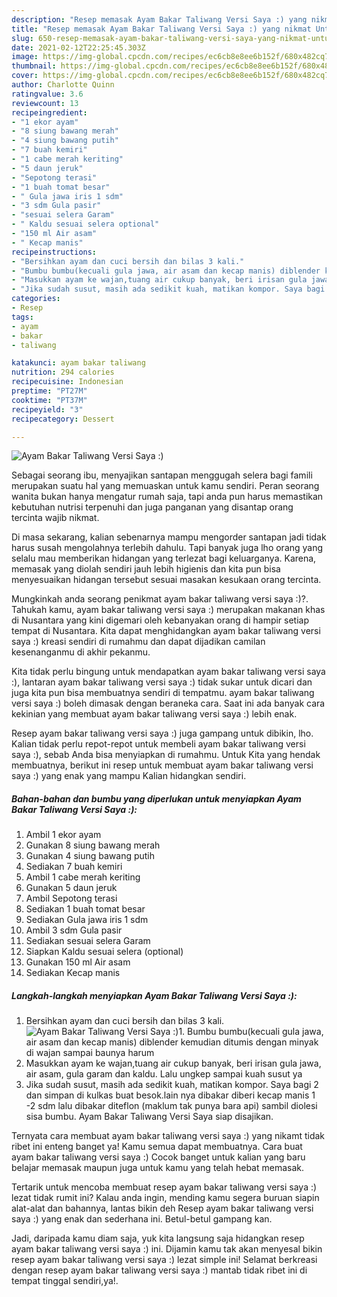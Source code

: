 ```yaml
---
description: "Resep memasak Ayam Bakar Taliwang Versi Saya :) yang nikmat Untuk Jualan"
title: "Resep memasak Ayam Bakar Taliwang Versi Saya :) yang nikmat Untuk Jualan"
slug: 650-resep-memasak-ayam-bakar-taliwang-versi-saya-yang-nikmat-untuk-jualan
date: 2021-02-12T22:25:45.303Z
image: https://img-global.cpcdn.com/recipes/ec6cb8e8ee6b152f/680x482cq70/ayam-bakar-taliwang-versi-saya-foto-resep-utama.jpg
thumbnail: https://img-global.cpcdn.com/recipes/ec6cb8e8ee6b152f/680x482cq70/ayam-bakar-taliwang-versi-saya-foto-resep-utama.jpg
cover: https://img-global.cpcdn.com/recipes/ec6cb8e8ee6b152f/680x482cq70/ayam-bakar-taliwang-versi-saya-foto-resep-utama.jpg
author: Charlotte Quinn
ratingvalue: 3.6
reviewcount: 13
recipeingredient:
- "1 ekor ayam"
- "8 siung bawang merah"
- "4 siung bawang putih"
- "7 buah kemiri"
- "1 cabe merah keriting"
- "5 daun jeruk"
- "Sepotong terasi"
- "1 buah tomat besar"
- " Gula jawa iris 1 sdm"
- "3 sdm Gula pasir"
- "sesuai selera Garam"
- " Kaldu sesuai selera optional"
- "150 ml Air asam"
- " Kecap manis"
recipeinstructions:
- "Bersihkan ayam dan cuci bersih dan bilas 3 kali."
- "Bumbu bumbu(kecuali gula jawa, air asam dan kecap manis) diblender kemudian ditumis dengan minyak di wajan sampai baunya harum"
- "Masukkan ayam ke wajan,tuang air cukup banyak, beri irisan gula jawa, air asam, gula garam dan kaldu. Lalu ungkep sampai kuah susut ya"
- "Jika sudah susut, masih ada sedikit kuah, matikan kompor. Saya bagi 2 dan simpan di kulkas buat besok.lain nya dibakar diberi kecap manis 1 -2 sdm lalu dibakar diteflon (maklum tak punya bara api) sambil diolesi sisa bumbu. Ayam Bakar Taliwang Versi Saya siap disajikan."
categories:
- Resep
tags:
- ayam
- bakar
- taliwang

katakunci: ayam bakar taliwang 
nutrition: 294 calories
recipecuisine: Indonesian
preptime: "PT27M"
cooktime: "PT37M"
recipeyield: "3"
recipecategory: Dessert

---
```



![Ayam Bakar Taliwang Versi Saya :)](https://img-global.cpcdn.com/recipes/ec6cb8e8ee6b152f/680x482cq70/ayam-bakar-taliwang-versi-saya-foto-resep-utama.jpg)

Sebagai seorang ibu, menyajikan santapan menggugah selera bagi famili merupakan suatu hal yang memuaskan untuk kamu sendiri. Peran seorang  wanita bukan hanya mengatur rumah saja, tapi anda pun harus memastikan kebutuhan nutrisi terpenuhi dan juga panganan yang disantap orang tercinta wajib nikmat.

Di masa  sekarang, kalian sebenarnya mampu mengorder santapan jadi tidak harus susah mengolahnya terlebih dahulu. Tapi banyak juga lho orang yang selalu mau memberikan hidangan yang terlezat bagi keluarganya. Karena, memasak yang diolah sendiri jauh lebih higienis dan kita pun bisa menyesuaikan hidangan tersebut sesuai masakan kesukaan orang tercinta. 



Mungkinkah anda seorang penikmat ayam bakar taliwang versi saya :)?. Tahukah kamu, ayam bakar taliwang versi saya :) merupakan makanan khas di Nusantara yang kini digemari oleh kebanyakan orang di hampir setiap tempat di Nusantara. Kita dapat menghidangkan ayam bakar taliwang versi saya :) kreasi sendiri di rumahmu dan dapat dijadikan camilan kesenanganmu di akhir pekanmu.

Kita tidak perlu bingung untuk mendapatkan ayam bakar taliwang versi saya :), lantaran ayam bakar taliwang versi saya :) tidak sukar untuk dicari dan juga kita pun bisa membuatnya sendiri di tempatmu. ayam bakar taliwang versi saya :) boleh dimasak dengan beraneka cara. Saat ini ada banyak cara kekinian yang membuat ayam bakar taliwang versi saya :) lebih enak.

Resep ayam bakar taliwang versi saya :) juga gampang untuk dibikin, lho. Kalian tidak perlu repot-repot untuk membeli ayam bakar taliwang versi saya :), sebab Anda bisa menyiapkan di rumahmu. Untuk Kita yang hendak membuatnya, berikut ini resep untuk membuat ayam bakar taliwang versi saya :) yang enak yang mampu Kalian hidangkan sendiri.

<!--inarticleads1-->

##### Bahan-bahan dan bumbu yang diperlukan untuk menyiapkan Ayam Bakar Taliwang Versi Saya :):

1. Ambil 1 ekor ayam
1. Gunakan 8 siung bawang merah
1. Gunakan 4 siung bawang putih
1. Sediakan 7 buah kemiri
1. Ambil 1 cabe merah keriting
1. Gunakan 5 daun jeruk
1. Ambil Sepotong terasi
1. Sediakan 1 buah tomat besar
1. Sediakan  Gula jawa iris 1 sdm
1. Ambil 3 sdm Gula pasir
1. Sediakan sesuai selera Garam
1. Siapkan  Kaldu sesuai selera (optional)
1. Gunakan 150 ml Air asam
1. Sediakan  Kecap manis




<!--inarticleads2-->

##### Langkah-langkah menyiapkan Ayam Bakar Taliwang Versi Saya :):

1. Bersihkan ayam dan cuci bersih dan bilas 3 kali.
<img src="https://img-global.cpcdn.com/steps/1c302dbf253ba7ec/160x128cq70/ayam-bakar-taliwang-versi-saya-langkah-memasak-1-foto.jpg" alt="Ayam Bakar Taliwang Versi Saya :)">1. Bumbu bumbu(kecuali gula jawa, air asam dan kecap manis) diblender kemudian ditumis dengan minyak di wajan sampai baunya harum
1. Masukkan ayam ke wajan,tuang air cukup banyak, beri irisan gula jawa, air asam, gula garam dan kaldu. Lalu ungkep sampai kuah susut ya
1. Jika sudah susut, masih ada sedikit kuah, matikan kompor. Saya bagi 2 dan simpan di kulkas buat besok.lain nya dibakar diberi kecap manis 1 -2 sdm lalu dibakar diteflon (maklum tak punya bara api) sambil diolesi sisa bumbu. Ayam Bakar Taliwang Versi Saya siap disajikan.




Ternyata cara membuat ayam bakar taliwang versi saya :) yang nikamt tidak ribet ini enteng banget ya! Kamu semua dapat membuatnya. Cara buat ayam bakar taliwang versi saya :) Cocok banget untuk kalian yang baru belajar memasak maupun juga untuk kamu yang telah hebat memasak.

Tertarik untuk mencoba membuat resep ayam bakar taliwang versi saya :) lezat tidak rumit ini? Kalau anda ingin, mending kamu segera buruan siapin alat-alat dan bahannya, lantas bikin deh Resep ayam bakar taliwang versi saya :) yang enak dan sederhana ini. Betul-betul gampang kan. 

Jadi, daripada kamu diam saja, yuk kita langsung saja hidangkan resep ayam bakar taliwang versi saya :) ini. Dijamin kamu tak akan menyesal bikin resep ayam bakar taliwang versi saya :) lezat simple ini! Selamat berkreasi dengan resep ayam bakar taliwang versi saya :) mantab tidak ribet ini di tempat tinggal sendiri,ya!.

